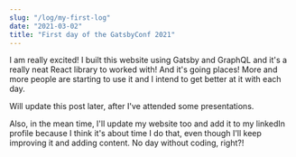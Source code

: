 ```yaml
---
slug: "/log/my-first-log"
date: "2021-03-02"
title: "First day of the GatsbyConf 2021"
---
```


I am really excited! I built this website using Gatsby and GraphQL and it's a really neat React library to worked with! And it's going places! More and more people are starting to use it and I intend to get better at it with each day.

<p>Will update this post later, after I've attended some presentations.</p>
<p>Also, in the mean time, I'll update my website too and add it to my linkedIn profile because I think it's about time I do that, even though I'll keep improving it and adding content. No day without coding, right?!</p>